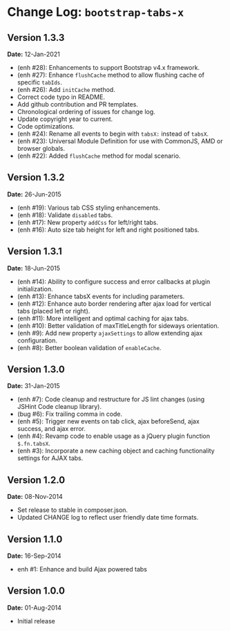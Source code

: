 Change Log: `bootstrap-tabs-x`
==============================

## Version 1.3.3

**Date:** 12-Jan-2021

- (enh #28): Enhancements to support Bootstrap v4.x framework.
- (enh #27): Enhance `flushCache` method to allow flushing cache of specific `tabIds`.
- (enh #26): Add `initCache` method.
- Correct code typo in README.
- Add github contribution and PR templates.
- Chronological ordering of issues for change log.
- Update copyright year to current.
- Code optimizations.
- (enh #24): Rename all events to begin with `tabsX:` instead of `tabsX`.
- (enh #23): Universal Module Definition for use with CommonJS, AMD or browser globals.
- (enh #22): Added `flushCache` method for modal scenario.

## Version 1.3.2

**Date:** 26-Jun-2015

- (enh #19): Various tab CSS styling enhancements.
- (enh #18): Validate `disabled` tabs.
- (enh #17): New property `addCss` for left/right tabs.
- (enh #16): Auto size tab height for left and right positioned tabs.

## Version 1.3.1

**Date:** 18-Jun-2015

- (enh #14): Ability to configure success and error callbacks at plugin initialization.
- (enh #13): Enhance tabsX events for including parameters.
- (enh #12): Enhance auto border rendering after ajax load for vertical tabs (placed left or right).
- (enh #11): More intelligent and optimal caching for ajax tabs.
- (enh #10): Better validation of maxTitleLength for sideways orientation.
- (enh #9): Add new property `ajaxSettings` to allow extending ajax configuration.
- (enh #8): Better boolean validation of `enableCache`.

## Version 1.3.0

**Date:** 31-Jan-2015

- (enh #7): Code cleanup and restructure for JS lint changes (using JSHint Code cleanup library).
- (bug #6): Fix trailing comma in code.
- (enh #5): Trigger new events on tab click, ajax beforeSend, ajax success, and ajax error.
- (enh #4): Revamp code to enable usage as a jQuery plugin function `$.fn.tabsX`.
- (enh #3): Incorporate a new caching object and caching functionality settings for AJAX tabs.

## Version 1.2.0

**Date:** 08-Nov-2014

- Set release to stable in composer.json.
- Updated CHANGE log to reflect user friendly date time formats.

## Version 1.1.0

**Date:** 16-Sep-2014

- enh #1: Enhance and build Ajax powered tabs

## Version 1.0.0

**Date:** 01-Aug-2014

- Initial release
